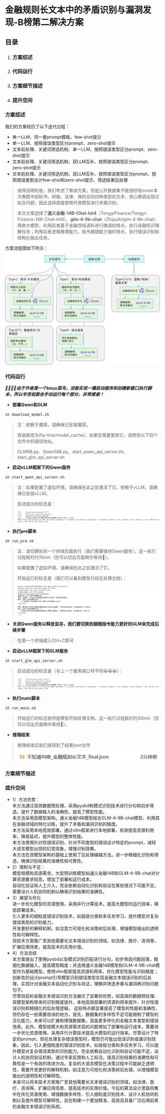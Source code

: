 # 金融规则长文本中的矛盾识别与漏洞发现-B榜第二解决方案

## 目录

1. ### 方案综述

2. ### 代码运行

3. ### 方案细节描述

4. ### 提升空间

### 方案综述

我们的方案经历了以下迭代过程：

- 单一LLM、同一套prompt模板、few-shot提示
- 单一LLM、按照错误类型区分prompt、zero-shot提示
- 文本前处理、关键词筛选机制、单一LLM、按照错误类型区分prompt、zero-shot提示
- 文本前处理、关键词筛选机制、双LLM互补、按照错误类型区分prompt、zero-shot提示
- 文本前处理、关键词筛选机制、双LLM互补、按照错误类型区分prompt、按照错误类型设计few-shot和zero-shot提示、筛选结果后处理

> 值得说明的是，我们考虑了微调方案，但是公开数据集不能很好地cover本次赛题中招标书、研报、法律、保险合同四种类型的文本，担心微调出现过拟合问题，因此选择直接使用开源模型进行矛盾识别。
>
> 本次方案选择了**通义金融-14B-Chat-Int4**（TongyiFinance/Tongyi-Finance-14B-Chat-Int4）、**glm-4-9b-chat**（ZhipuAI/glm-4-9b-chat）两款大模型，利用前者基于金融领域语料进行微调的特点，执行金融知识理解任务；利用后者逻辑推理能力、指令跟随能力强的特点，执行错误识别和结构化输出任务。

方案流程图如下所示：

![flowchart](.\fig\flowchart.png)

### 代码运行

***🙇‍♂️🙇‍♂️由于作者是一个tmux菜鸟，没能实现一键启动服务和创建新窗口执行脚本，所以辛苦组委会手动运行每个部分，非常感谢！***

- **部署Qwen和GLM**

```bash
sh download_model.sh
```

> 注：依赖于魔搭，请确保已安装魔搭。
>
> 安装路径为/hy-tmp/model_cache/，如果您需要更改它，请修改以下四个文件中的路径地址。
>
> GLM9B.py、Qwen14B.py、start_qwen_api_server.sh、start_glm_api_server.sh

- **启动vLLM框架下的Qwen服务**

```bash
sh start_qwen_api_server.sh
```

> 注：如果配置了虚拟环境，请确保在此之前激活了它。依赖于vLLM，请确保已安装vLLM。
>
> 启动成功的标志是：
>
> ![qwen](.\fig\QWEN.png)

- **执行pre脚本**

```bash
sh run_pre.sh
```

> 注：请切换到另一个终端页面执行（我们需要维持Qwen服务），这一执行过程耗时约15min（您可以切出页面稍作等待🍵）。
>
> 如果配置了虚拟环境，请确保在此之前激活了它。
>
> 开始运行的标志是（我们可以看到模型已经在处理文档）：
>
> ![pre](.\fig\pre.png)

- **关闭Qwen服务以释放显存，我们要切换到跟随指令能力更好的GLM来完成后续步骤**

> 在第一个终端键入Ctrl+C即可

- **启动vLLM框架下的GLM服务**

```bash
sh start_glm_api_server.sh
```

> 启动成功的标志是（与上一个服务端口号不同😀😀😀）：
>
> ![glm](.\fig\GLM.png)

- **执行main脚本**

```bash
sh run_main.sh
```

> 开始运行的标志依然是模型开始处理文档，这一执行过程耗时约30min（您可以切出页面稍作等待🍵）。

- **推理结束**

> 推理结束后我们就得到了结果json文件
>
> ![output](.\fig\output.png)

### 方案细节描述


### 提升空间
- 1）方法优势：  
本方法通过高效数据预处理，采用pysbd和模式识别技术进行分句和初步筛选，提升了数据输入的准确性，提高了模型性能。  
本方法采用双模型架构，通义金融14B模型结合GLM-4-9B-chat模型，利用其在金融领域的特化训练，提升了矛盾和漏洞识别的精度。  
本方法采用本地高效部署，通过vllm框架进行本地部署，有效提高资源利用率，降低延迟，提升模型的整体性能。  
本方法使用针对性错误识别，针对不同类型的错误设计特定的prompt，减轻大语言模型出现的幻觉现象，增强识别效果。  
本方法在双模型架构的基础上使用了后处理编辑方法，进一步精细化识别和筛选，确保识别结果的准确性和可靠性。  
- 2）限制与不足：  
模型规模和资源需求，大型预训练模型如通义金融14B和GLM-4-9B-chat对计算资源要求较高，增加了部署和运行成本。  
自动化验证和人工介入，完全依赖自动化识别和验证在某些情况下可能不足，需要设计人机协同机制以确保识别结果的准确性。  
- 3）展望与优化  
进一步优化模型的资源使用，采用并行计算技术，提高大模型的运行效率，降低部署成本。  
引入更多的细粒度错误识别技术，如层级分类和多任务学习，提升模型对复杂错误类型的识别能力。  
开发更好的解释机制，如注意力可视化和决策树后处理，增强模型输出的透明性和可解释性。  
将技术方案推广至其他需要长文本错误识别的领域，如法律、医疗、咨询等，扩展应用场景，提高技术的实用价值。  
- 4）方法总结  
本方案提出了使用pysbd以及模式识别匹配进行分句，初步筛选问题段落，精细化数据输入，提高模型精度；并选用通义金融14B模型和GLM-4-9B-chat模型作为基础模型，使用vllm框架提高资源利用率，优化模型性能与识别精度；创新性的设计prompt引导模型识别错误类型实现金融文本错误识别的后处理，实现针对金融文本自动化识别与验证，理解并筛选矛盾与漏洞再识别问题句子。  
尽管目前的金融文本错误识别方法展示了显著的优势，如高效的数据预处理、双模型架构带来的识别精度提升、本地高效部署的资源利用率提升、针对性错误识别和精细化的后处理逻辑， 这些特点都显著提高了模型的性能和准确性，但仍存在一些需要改进的地方。首先，数据集的多样性不足可能限制了模型的泛化能力，未来可以扩展和增强数据集，涵盖更多样化的金融文本类型和错误场景。此外，模型规模大和资源需求高的问题增加了部署和运行成本，需要进一步优化资源使用，采用并行计算技术提高大模型的运行效率。尽管设计了特定的prompt，但在处理复杂错误类型时，模型仍可能出现误识别或漏识别现象，因此，引入更细粒度的错误识别技术，如层级分类和多任务学习，可以提升模型对复杂错误类型的识别能力。完全依赖自动化识别和验证可能不足，设计人机协同验证机制，通过专家反馈和人工标注，提高识别结果的准确性和可靠性是一个有效的改进方向。复杂的大语言模型在决策过程中可能缺乏透明性，需要开发更好的解释机制，如注意力可视化和决策树后处理，以增强模型输出的透明性和可解释性。  
未来可以将本技术方案推广至其他需要长文本错误识别的领域，如法律、医疗、咨询等，扩展应用场景，提高技术的实用价值。今后的算法设计思路将集中在优化资源使用、增强数据多样性、引入细粒度识别技术、设计人机协同机制以及提升模型可解释性，旨在构建一个更加精准、高效且具备广泛应用前景的金融文本错误识别系统。  

